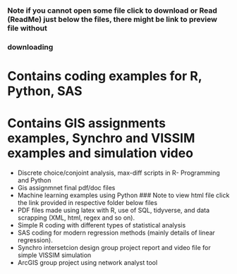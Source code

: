 ### Note if you cannot open some file click to download or Read (ReadMe) just below the files, there might be link to preview file without
### downloading

# Contains coding examples for R, Python, SAS
# Contains GIS assignments examples, Synchro and VISSIM examples and simulation video

* Discrete choice/conjoint analysis, max-diff scripts in R- Programming and Python
* Gis assignmnet final pdf/doc files
* Machine learning examples using Python ### Note to view html file click the link provided in respective folder below files
* PDF files made using latex with R, use of SQL, tidyverse, and data scrapping (XML, html, regex and so on).
* Simple R coding with different types of statistical analysis
* SAS coding for modern regression methods (mainly details of linear regression).
* Synchro intersetcion design group project report and video file for simple VISSIM simulation
* ArcGIS group project using network analyst tool


